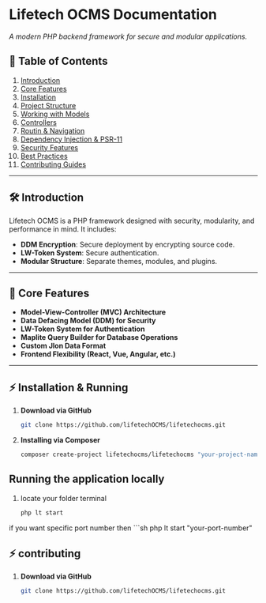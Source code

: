 # Lifetech OCMS Documentation  
_A modern PHP backend framework for secure and modular applications._

## 📖 Table of Contents  
1. [Introduction ](#-introduction)  
2. [Core Features](#-core-features)  
3. [Installation](#-installation--running)  
4. [Project Structure](#-project-structure)  
5. [Working with Models](#-working-with-models)  
6. [Controllers](#-controllers)  
7. [Routin & Navigation](navigation.md)  
8. [Dependency Injection & PSR-11](#dependency-injection--psr-11)  
9. [Security Features](#security-features)  
10. [Best Practices](#best-practices)  
11. [Contributing Guides](contributing.md)  

---

## 🛠 Introduction  
Lifetech OCMS is a PHP framework designed with security, modularity, and performance in mind. It includes:  
- **DDM Encryption**: Secure deployment by encrypting source code.  
- **LW-Token System**: Secure authentication.  
- **Modular Structure**: Separate themes, modules, and plugins.  

---

## 🔹 Core Features  
- **Model-View-Controller (MVC) Architecture**  
- **Data Defacing Model (DDM) for Security**  
- **LW-Token System for Authentication**  
- **Maplite Query Builder for Database Operations**  
- **Custom Jlon Data Format**  
- **Frontend Flexibility (React, Vue, Angular, etc.)**  

---

## ⚡ Installation & Running 
1. **Download via GitHub**  
   ```sh
   git clone https://github.com/lifetechOCMS/lifetechocms.git
2. **Installing via Composer**  
   ```sh 
   composer create-project lifetechocms/lifetechocms "your-project-name"
## Running the application locally
1. locate your folder terminal
   ```sh
   php lt start
if you want specific port number then 
    ```sh
      php lt start "your-port-number"

## ⚡ contributing  
1. **Download via GitHub**  
   ```sh
   git clone https://github.com/lifetechOCMS/lifetechocms.git